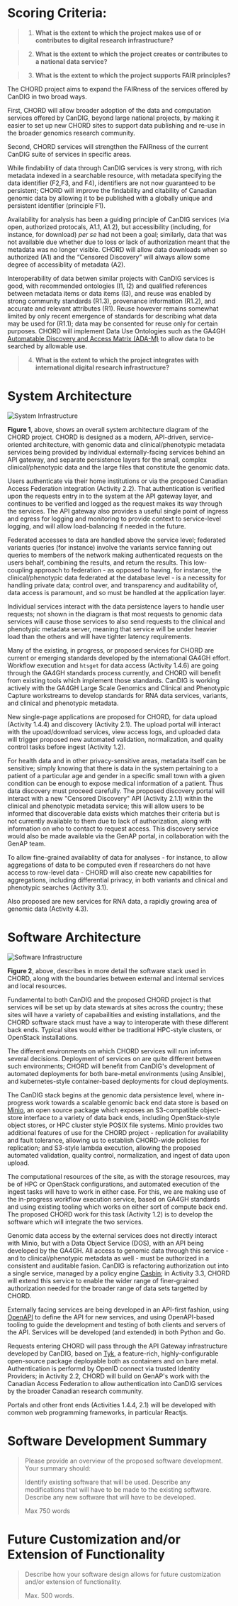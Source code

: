 Scoring Criteria:
=================

> 1.  **What is the extent to which the project makes use of or
>     contributes to digital research infrastructure?**

> 2.  **What is the extent to which the project creates or contributes to
>     a national data service?**

> 3.  **What is the extent to which the project supports FAIR principles?**

The CHORD project aims to expand the FAIRness of the services offered
by CanDIG in two broad ways.

First, CHORD will allow broader adoption of the data and computation
services offered by CanDIG, beyond large national projects, by
making it easier to set up new CHORD sites to support data publishing
and re-use in the broader genomics research community.

Second, CHORD services will strengthen the FAIRness of the current
CanDIG suite of services in specific areas.

While findability of data through CanDIG services is very strong,
with rich metadata indexed in a searchable resource, with metadata
specifying the data identifier (F2,F3, and F4), identifiers are not
now guaranteed to be persistent; CHORD will improve the findability
and citability of Canadian genomic data by allowing it to be published
with a globally unique and persistent identifier (principle F1).

Availability for analysis has been a guiding principle of
CanDIG services (via open, authorized protocals, A1.1, A1.2),
but accessibility (including, for instance, for download) _per se_ had
not been a goal; similarly, data that was not available due whether
due to loss or lack of authorization meant that the metadata was
no longer visible.  CHORD will allow data downloads when so authorized
(A1) and the &ldquo;Censored Discovery&rdquo; will always allow
some degree of accessiblity of metadata (A2).

Interoperability of data betwen similar projects with CanDIG services
is good, with recommended ontologies (I1, I2) and qualified references
between metadata items or data items (I3), and reuse was enabled by
strong community standards (R1.3), provenance information (R1.2), and 
accurate and relevant attributes (R1).  Reuse however remains somewhat
limited by only recent emergence of standards for describing what 
data may be used for (R1.1); data may be consented for reuse only for certain
purposes.  CHORD will implement Data Use Ontologies such as the 
GA4GH [Automatable Discovery and Access Matrix (ADA-M)](https://github.com/ga4gh/ADA-M)
to allow data to be searched by allowable use.

> 4.  **What is the extent to which the project integrates with
>     international digital research infrastructure?**

System Architecture 
====================

![System Infrastructure](../figures/CANARIE_RDM_Fig_1.png "Fig 1: System Infrastructyre")

**Figure 1**, above, shows an overall system architecture diagram of
the CHORD project.  CHORD is designed as a modern, API-driven,
service-oriented architecture, with genomic data and clinical/phenotypic
metadata services being provided by individual externally-facing
services behind an API gateway, and separate persistence layers for
the small, complex clinical/phenotypic data and the large files
that constitute the genomic data.

Users authenticate via their home institutions or via the proposed
Canadian Access Federation integration (Activity 2.2).  That
authentication is verified upon the requests entry in to the system
at the API gateway layer, and continues to be verified and logged
as the request makes its way through the services.  The API gateway
also provides a useful single point of ingress and egress for logging
and monitoring to provide context to service-level logging, and
will allow load-balancing if needed in the future.

Federated accesses to data are handled above the service level;
federated variants queries (for instance) involve the variants
service fanning out queries to members of the network making
authenticated requests on the users behalf, combining the results,
and return the results.  This low-coupling approach to federation - as
opposed to having, for instance, the clinical/phenotypic data
federated at the database level - is a necessity for handling private
data; control over, and transparency and auditability of, data
access is paramount, and so must be handled at the application
layer.

Individual services interact with the data persistence layers to
handle user requests; not shown in the diagram is that most requests
to genomic data services will cause those services to also send
requests to the clinical and phenotypic metadata server, meaning
that service will be under heavier load than the others and will
have tighter latency requirements.

Many of the existing, in progress, or proposed services for CHORD
are current or emerging standards developed by the international
GA4GH effort.  Workflow execution and `htsget` for data access
(Activity 1.4.6) are going through the GA4GH standards process
currently, and CHORD will benefit from existing tools which implement
those standards.  CanDIG is working actively with the GA4GH Large
Scale Genomics and Clinical and Phenotypic Capture workstreams to
develop standards for RNA data services, variants, and clinical and
phenotypic metadata.

New single-page applications are proposed for CHORD, for data upload
(Activity 1.4.4) and discovery (Activity 2.1).  The upload portal
will interact with the upoad/download services, view access logs,
and uploaded data will trigger proposed new automated validation,
normalization, and quality control tasks before ingest (Activity 1.2).

For health data and in other privacy-sensitive areas, metadata
itself can be sensitive; simply knowing that there is data in the
system pertaining to a patient of a particular age and gender in a
specific small town with a given condition can be enough to expose
medical information of a patient.  Thus data discovery must proceed
carefully.  The proposed discovery portal will interact with a new
"Censored Discovery" API (Activity 2.1.1) within the clinical and
phenotypic metadata service; this will allow users to be informed
that discoverable data exists which matches their criteria but is
not currently available to them due to lack of authorization, along
with information on who to contact to request access.  This discovery
service would also be made available via the GenAP portal, in
collaboration with the GenAP team.

To allow fine-grained availablity of data for analyses - for instance,
to allow aggregations of data to be computed even if researchers do
not have access to row-level data - CHORD will also create new 
capabilities for aggregations, including differential privacy, in
both variants and clinical and phenotypic searches (Activity 3.1).

Also proposed are new services for RNA data, a rapidly growing area
of genomic data (Activity 4.3).

Software Architecture
=====================

![Software Infrastructure](../figures/CANARIE_RDM_Fig_2.png "Fig 2: Software Infrastructure")

**Figure 2**, above, describes in more detail the software stack used 
in CHORD, along with the boundaries between external and internal services
and local resources.

Fundamental to both CanDIG and the proposed CHORD project is that services
will be set up by data stewards at sites across the country; these sites
will have a variety of capabailities and existing installations, and the
CHORD software stack must have a way to interoperate with these different
back ends.  Typical sites would either be traditional HPC-style clusters,
or OpenStack installations.

The different environments on which CHORD services will run informs
several decisions.  Deployment of services on are quite different
between such environments; CHORD will benefit from CanDIG's development
of automated deployments for both bare-metal environments (using
Ansible), and kubernetes-style container-based deployments for cloud
deployments.

The CanDIG stack begins at the genomic data persistence level, where
in-progress work towards a scalable genomic back end data store is
based on [Minio](https://minio.io), an open source package which
exposes an S3-compatible object-store interface to a variety of
data back ends, including OpenStack-style object stores, or HPC
cluster style POSIX file systems.  Minio provides two additional
features of use for the CHORD project - replication for availability
and fault tolerance, allowing us to establish CHORD-wide policies
for replication; and S3-style lambda execution, allowing the proposed
automated validation, quality control, normalization, and ingest of 
data upon upload.

The computational resources of the site, as with the storage
resources, may be of HPC or OpenStack configurations, and automated
execution of the ingest tasks will have to work in either case.  For
this, we are making use of the in-progress workflow execution service,
based on GA4GH standards and using existing tooling which works on
either sort of compute back end.  The proposed CHORD work for this task
(Activity 1.2) is to develop the software which will integrate the 
two services.

Genomic data access by the external services does not directly
interact with Minio, but with a Data Object Service (DOS), with an
API being developed by the GA4GH.  All access to genomic data through
this service - and to clinical/phenotypic metadata as well - must
be authorized in a consistent and auditable fasion. CanDIG is
refactoring authorization out into a single service, managed by a
policy engine [Casbin](http://casbin.org); in Activity 3.3, CHORD
will extend this service to enable the wider range of finer-grained
authorization needed for the broader range of data sets targetted
by CHORD.

Externally facing services are being developed in an API-first
fashion, using [OpenAPI](https://www.openapis.org) to define the
API for new services, and using OpenAPI-based tooling to guide the
development and testing of both clients and servers of the API.
Services will be developed (and extended) in both Python and Go.

Requests entering CHORD will pass through the API Gateway infrastructure
developed by CanDIG, based on [Tyk](https://tyk.io), a feature-rich,
highly-configurable open-source package deployable both as containers
and on bare metal.  Authentication is performd by OpenID connect via
trusted Identity Providers; in Activity 2.2, CHORD will build on GenAP's
work with the Canadian Access Federation to allow authentication into
CanDIG services by the broader Canadian research community.

Portals and other front ends (Activities 1.4.4, 2.1) will be developed
with common web programming frameworks, in particular Reactjs.

Software Development Summary
============================

> Please provide an overview of the proposed software development.
> Your summary should:
>
> Identify existing software that will be used.
> Describe any modifications that will have to be made to the existing software.
> Describe any new software that will have to be developed.
>
> Max 750 words

Future Customization and/or Extension of Functionality
======================================================

> Describe how your software design allows for future customization and/or extension of functionality.
>
> Max. 500 words.

